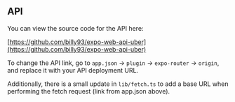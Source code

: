 ## <a name="api">API</a>

You can view the source code for the API here:

[https://github.com/billy93/expo-web-api-uber](https://github.com/billy93/expo-web-api-uber)

To change the API link, go to `app.json` -> `plugin` -> `expo-router` -> `origin`, and replace it with your API deployment URL.


Additionally, there is a small update in `lib/fetch.ts` to add a base URL when performing the fetch request (link from app.json above).
